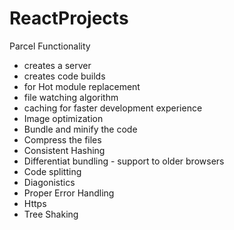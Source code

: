 # ReactProjects

Parcel Functionality

- creates a server
- creates code builds
- for Hot module replacement
- file watching algorithm
- caching for faster development experience
- Image optimization
- Bundle and minify the code
- Compress the files
- Consistent Hashing
- Differentiat bundling - support to older browsers
- Code splitting
- Diagonistics
- Proper Error Handling
- Https
- Tree Shaking